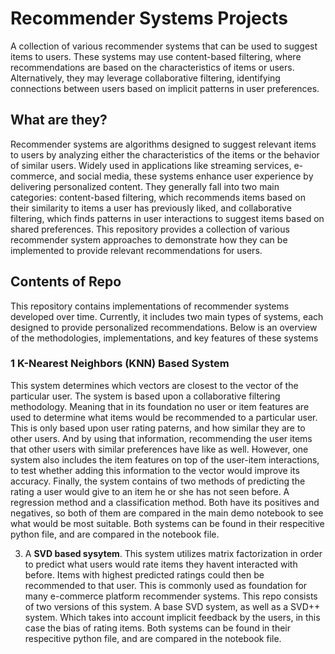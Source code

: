 # <b>Recommender Systems Projects</b>
A collection of various recommender systems that can be used to suggest items to users. These systems may use content-based filtering, where recommendations are based on the characteristics of items or users. Alternatively, they may leverage collaborative filtering, identifying connections between users based on implicit patterns in user preferences.

## What are they?
Recommender systems are algorithms designed to suggest relevant items to users by analyzing either the characteristics of the items or the behavior of similar users. Widely used in applications like streaming services, e-commerce, and social media, these systems enhance user experience by delivering personalized content. They generally fall into two main categories: content-based filtering, which recommends items based on their similarity to items a user has previously liked, and collaborative filtering, which finds patterns in user interactions to suggest items based on shared preferences. This repository provides a collection of various recommender system approaches to demonstrate how they can be implemented to provide relevant recommendations for users.

## Contents of Repo
This repository contains implementations of recommender systems developed over time. Currently, it includes two main types of systems, each designed to provide personalized recommendations. Below is an overview of the methodologies, implementations, and key features of these systems

### 1 K-Nearest Neighbors (KNN) Based System
This system determines which vectors are closest to the vector of the particular user. The system is based upon a collaborative filtering methodology. Meaning that in its foundation no user or item features are used to determine what items would be recommended to a particular user. This is only based upon user rating paterns, and how similar they are to other users. And by using that information, recommending the user items that other users with similar preferences have like as well. However, one system also includes the item features on top of the user-item interactions, to test whether adding this information to the vector would improve its accuracy. Finally, the system contains of two methods of predicting the rating a user would give to an item he or she has not seen before. A regression method and a classification method. Both have its positives and negatives, so both of them are compared in the main demo notebook to see what would be most suitable. Both systems can be found in their respecitive python file, and are compared in the notebook file. 

3) A <b>SVD based sysytem</b>. This system utilizes matrix factorization in order to predict what users would rate items they havent interacted with before. Items with highest predicted ratings could then be recommended to that user. This is commonly used as foundation for many e-commerce platform recommender systems. This repo consists of two versions of this system. A base SVD system, as well as a SVD++ system. Which takes into account implicit feedback by the users, in this case the bias of rating items. Both systems can be found in their respecitive python file, and are compared in the notebook file. 

